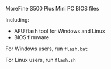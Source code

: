 MoreFine S500 Plus Mini PC BIOS files

Including:
  - AFU flash tool for Windows and Linux
  - BIOS firmware

For Windows users, run `flash.bat`

For Linux users, run `flash.sh`
